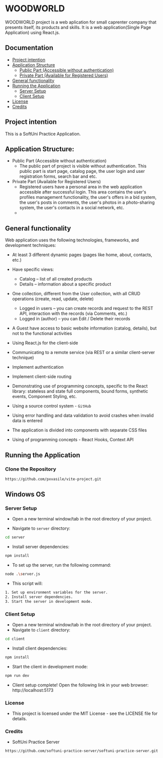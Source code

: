 # WOODWORLD

WOODWORLD project is a web aplication for small caprenter company that presents itself, its products and skills. It is a web application(Single Page Application) using React.js.

## Documentation
 - [Project intention](#project-intention)
 - [Application Structure](#application-structure)
    - [ Public Part (Accessible without authentication) ](#public-part)
    - [ Private Part (Available for Registered Users) ](#private-part)
 - [General functionality](#general-functionality)
 - [Running the Application](#running-the-application)
    - [ Server Setup ](#server-setup)
    - [ Client Setup ](#client-setup)
- [License](#license)
- [Credits](#credits)

##  Project intention
This is a SoftUni Practice Application.

## Application Structure:
- Public Part (Accessible without authentication)
    - The public part of project is visible without authentication. This public part is start page, catalog page, the user login and user registration forms, search bar and etc.
- Private Part (Available for Registered Users)
    - Registered users have a personal area in the web application accessible after successful login. This area contains the user's profiles management functionality, the user's offers in a bid system, the user's posts in comments, the user's photos in a photo-sharing system, the user's contacts in a social network, etc.
    - 
## General functionality

Web application uses the following technologies, frameworks, and development techniques:
- At least 3 different dynamic pages (pages like home, about, contacts, etc.)
- Have specific views:
    - Catalog – list of all created products
    - Details – information about a specific product

- One collection, different from the User collection, with all CRUD operations (create, read, update, delete)
    - Logged in users – you can create records and request to the REST API, interaction with the records (via Comments, etc.)
    - Logged in (author) – you can Edit / Delete their records

- A Guest have access to basic website information (catalog, details), but not to the functional activities

- Using React.js for the client-side

- Communicating to a remote service (via REST or a similar client-server technique)

- Implement authentication

- Implement client-side routing

- Demonstrating use of programming concepts, specific to the React library: stateless and state full components, bound forms, synthetic events, Component Styling, etc.

- Using a source control system - `GitHub`

- Using error handling and data validation to avoid crashes when invalid data is entered

- The application is divided into components with separate CSS files

- Using of programming concepts - React Hooks, Context API

## Running the Application

### Clone the Repository

```bash
https://github.com/pxvasile/vite-project.git
```
## Windows OS

### Server Setup

- Open a new terminal window/tab in the root directory of your project.

- Navigate to `server` directory:
```bash
cd server
```
- Install server dependencies:
```bash
npm install
```
- To set up the server, run the following command:
```bash
node .\server.js
```
- This script will:
```bash
1. Set up environment variables for the server.
2. Install server dependencies.
3. Start the server in development mode.
```
### Client Setup

- Open a new terminal window/tab in the root directory of your project.
 - Navigate to `client` directory:
```bash
cd client
```
- Install client dependencies:
```bash
npm install
```
- Start the client in development mode:
```bash
npm run dev
```
- Client setup complete! Open the following link in your web browser: http://localhost:5173

### License

- This project is licensed under the MIT License - see the LICENSE file for details.

### Credits

- SoftUni Practice Server
```bash
https://github.com/softuni-practice-server/softuni-practice-server.git
```

